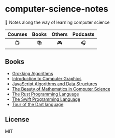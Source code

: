 # computer-science-notes

📖 Notes along the way of learning computer science

| Courses | Books | Others | Podcasts |
| :-: | :-: | :-: | :-: |
| 📺 | 📚 | 🎮 | 🎧 |

## Books

- [Grokking Algorithms][0]
- [Introduction to Computer Graphics][1]
- [JavaScript Algorithms and Data Structures][2]
- [The Beauty of Mathematics in Computer Science][3]
- [The Rust Programming Language][4]
- [The Swift Programming Language][5]
- [Tour of the Dart language][6]

## License

MIT

<!-- Links --->
[0]: https://github.com/LitoMore/computer-science0notes/tree/master/grokking-algorithms
[1]: https://github.com/LitoMore/computer-science-notes/tree/master/introduction-to-computer-graphics
[2]: https://github.com/LitoMore/computer-science-notes/tree/master/javascript-algorithms-and-data-structures
[3]: https://github.com/LitoMore/computer-science-notes/tree/master/the-beauty-of-mathematics-in-computer-science
[4]: https://github.com/LitoMore/computer-science-notes/tree/master/the-rust-programming-language
[5]: https://github.com/LitoMore/computer-science-notes/tree/master/the-swift-programming-language
[6]: https://github.com/LitoMore/computer-science-notes/tree/master/tour-of-the-dart-language
